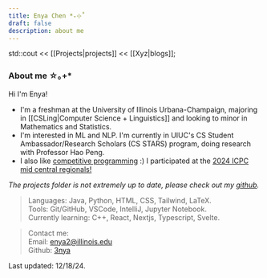 ```yaml
---
title: Enya Chen *₊⊹˚
draft: false
description: about me
---
```

std::cout << [[Projects|projects]] << [[Xyz|blogs]];
### About me ☆｡+*
Hi I'm Enya!

- I'm a freshman at the University of Illinois Urbana-Champaign, majoring in [[CSLing|Computer Science + Linguistics]] and looking to minor in Mathematics and Statistics.
- I'm interested in ML and NLP. I'm currently in UIUC's CS Student Ambassador/Research Scholars (CS STARS) program, doing research with Professor Hao Peng.
- I also like [competitive programming](https://github.com/3nya/competitive-programming) :) I participated at the [2024 ICPC mid central regionals!](https://siebelschool.illinois.edu/news/ICPC-world-finals-2024)  

*The projects folder is not extremely up to date, please check out my [github](https://github.com/3nya).*   

> Languages: Java, Python, HTML, CSS, Tailwind, LaTeX.   
> Tools: Git/GitHub, VSCode, IntelliJ, Jupyter Notebook.   
> Currently learning: C++, React, Nextjs, Typescript, Svelte.  

<!-- ### My Projects *:⋆ₒ+ -->

<!-- ### How to navigate this site *:⋆ₒ+
On desktop, you can use the explorer on the left or bottom (depends on your window size). On mobile, the explorer will be on the bottom of every page. You can also view the contents [[All Content|here]]. -->

<!-- ### About this site o*.
This website is made with Quartz and Nodejs! It is deployed with GitHub Pages. I'm a big fan of Markdown note taking and Obsidian and this is really cool.  -->

> Contact me:  
> Email: enya2@illinois.edu   
> Github: [3nya](https://github.com/3nya)  

Last updated: 12/18/24. 
